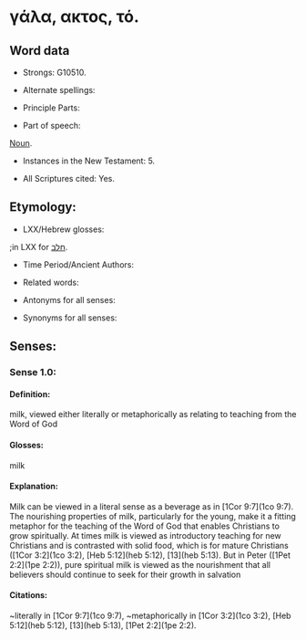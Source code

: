 # γάλα, ακτος, τό.

<!-- Status: S2=NeedsReview -->
<!-- Lexica used for edits:  BDAG LN FFM BN MM -->

## Word data

* Strongs: G10510.

* Alternate spellings:


* Principle Parts: 


* Part of speech: 

[Noun](http://ugg.readthedocs.io/en/latest/noun.html).

* Instances in the New Testament: 5.

* All Scriptures cited: Yes.

## Etymology: 


* LXX/Hebrew glosses: 

;in LXX for [חלב](//en-uhal/H2461).

* Time Period/Ancient Authors: 


* Related words: 

* Antonyms for all senses:

* Synonyms for all senses: 


## Senses: 


### Sense  1.0: 

#### Definition: 

milk, viewed either literally or metaphorically as relating to teaching from the Word of God

#### Glosses: 

milk

#### Explanation: 

Milk can be viewed in a literal sense as a beverage as in [1Cor 9:7](1co 9:7). The nourishing properties of milk, particularly for the young, make it a fitting metaphor for the teaching of the Word of God that enables Christians to grow spiritually. At times milk is viewed as introductory teaching for new Christians and is contrasted with solid food, which is for mature Christians ([1Cor 3:2](1co 3:2), [Heb 5:12](heb 5:12), [13](heb 5:13).
But in Peter ([1Pet 2:2](1pe 2:2)), pure spiritual milk is viewed as the nourishment that all believers should continue to seek for their growth in salvation

#### Citations: 

~literally in [1Cor 9:7](1co 9:7),
~metaphorically in [1Cor 3:2](1co 3:2), [Heb 5:12](heb 5:12), [13](heb 5:13), [1Pet 2:2](1pe 2:2).
